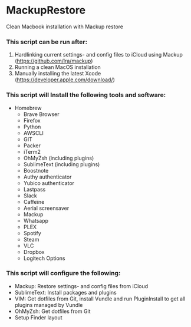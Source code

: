 # MackupRestore
Clean Macbook installation with Mackup restore

### This script can be run after:
1. Hardlinking current settings- and config files to iCloud using Mackup (https://github.com/lra/mackup)
2. Running a clean MacOS installation
3. Manually installing the latest Xcode (https://developer.apple.com/download/) 

### This script will Install the following tools and software:
- Homebrew
  - Brave Browser
  - Firefox
  - Python
  - AWSCLI
  - GIT
  - Packer
  - iTerm2
  - OhMyZsh (including plugins)
  - SublimeText (including plugins)
  - Boostnote
  - Authy authenticator
  - Yubico authenticator
  - Lastpass
  - Slack
  - Caffeïne
  - Aerial screensaver
  - Mackup
  - Whatsapp
  - PLEX
  - Spotify
  - Steam
  - VLC
  - Dropbox
  - Logitech Options
 
 ### This script will configure the following:
 - Mackup: Restore settings- and config files from iCloud
 - SublimeText: Install packages and plugins
 - VIM: Get dotfiles from Git, install Vundle and run PluginInstall to get all plugins managed by Vundle
 - OhMyZsh: Get dotfiles from Git
 - Setup Finder layout
